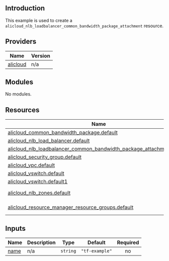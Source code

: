 ## Introduction

This example is used to create a `alicloud_nlb_loadbalancer_common_bandwidth_package_attachment` resource.

<!-- BEGIN_TF_DOCS -->
## Providers

| Name | Version |
|------|---------|
| <a name="provider_alicloud"></a> [alicloud](#provider\_alicloud) | n/a |

## Modules

No modules.

## Resources

| Name | Type |
|------|------|
| [alicloud_common_bandwidth_package.default](https://registry.terraform.io/providers/aliyun/alicloud/latest/docs/resources/common_bandwidth_package) | resource |
| [alicloud_nlb_load_balancer.default](https://registry.terraform.io/providers/aliyun/alicloud/latest/docs/resources/nlb_load_balancer) | resource |
| [alicloud_nlb_loadbalancer_common_bandwidth_package_attachment.default](https://registry.terraform.io/providers/aliyun/alicloud/latest/docs/resources/nlb_loadbalancer_common_bandwidth_package_attachment) | resource |
| [alicloud_security_group.default](https://registry.terraform.io/providers/aliyun/alicloud/latest/docs/resources/security_group) | resource |
| [alicloud_vpc.default](https://registry.terraform.io/providers/aliyun/alicloud/latest/docs/resources/vpc) | resource |
| [alicloud_vswitch.default](https://registry.terraform.io/providers/aliyun/alicloud/latest/docs/resources/vswitch) | resource |
| [alicloud_vswitch.default1](https://registry.terraform.io/providers/aliyun/alicloud/latest/docs/resources/vswitch) | resource |
| [alicloud_nlb_zones.default](https://registry.terraform.io/providers/aliyun/alicloud/latest/docs/data-sources/nlb_zones) | data source |
| [alicloud_resource_manager_resource_groups.default](https://registry.terraform.io/providers/aliyun/alicloud/latest/docs/data-sources/resource_manager_resource_groups) | data source |

## Inputs

| Name | Description | Type | Default | Required |
|------|-------------|------|---------|:--------:|
| <a name="input_name"></a> [name](#input\_name) | n/a | `string` | `"tf-example"` | no |
<!-- END_TF_DOCS -->    